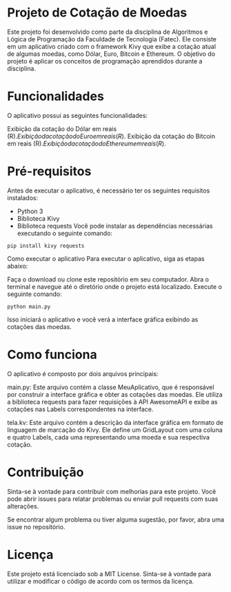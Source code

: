 # Projeto de Cotação de Moedas
Este projeto foi desenvolvido como parte da disciplina de Algoritmos e Lógica de Programação da Faculdade de Tecnologia (Fatec). Ele consiste em um aplicativo criado com o framework Kivy que exibe a cotação atual de algumas moedas, como Dólar, Euro, Bitcoin e Ethereum. O objetivo do projeto é aplicar os conceitos de programação aprendidos durante a disciplina.

# Funcionalidades
O aplicativo possui as seguintes funcionalidades:

Exibição da cotação do Dólar em reais (R$).
Exibição da cotação do Euro em reais (R$).
Exibição da cotação do Bitcoin em reais (R$).
Exibição da cotação do Ethereum em reais (R$).

# Pré-requisitos
Antes de executar o aplicativo, é necessário ter os seguintes requisitos instalados:

- Python 3
- Biblioteca Kivy
- Biblioteca requests
Você pode instalar as dependências necessárias executando o seguinte comando:

```
pip install kivy requests
```
Como executar o aplicativo
Para executar o aplicativo, siga as etapas abaixo:

Faça o download ou clone este repositório em seu computador.
Abra o terminal e navegue até o diretório onde o projeto está localizado.
Execute o seguinte comando:
```
python main.py
```
Isso iniciará o aplicativo e você verá a interface gráfica exibindo as cotações das moedas.

# Como funciona
O aplicativo é composto por dois arquivos principais:

main.py: Este arquivo contém a classe MeuAplicativo, que é responsável por construir a interface gráfica e obter as cotações das moedas. Ele utiliza a biblioteca requests para fazer requisições à API AwesomeAPI e exibe as cotações nas Labels correspondentes na interface.

tela.kv: Este arquivo contém a descrição da interface gráfica em formato de linguagem de marcação do Kivy. Ele define um GridLayout com uma coluna e quatro Labels, cada uma representando uma moeda e sua respectiva cotação.

# Contribuição
Sinta-se à vontade para contribuir com melhorias para este projeto. Você pode abrir issues para relatar problemas ou enviar pull requests com suas alterações.

Se encontrar algum problema ou tiver alguma sugestão, por favor, abra uma issue no repositório.

# Licença
Este projeto está licenciado sob a MIT License. Sinta-se à vontade para utilizar e modificar o código de acordo com os termos da licença.
